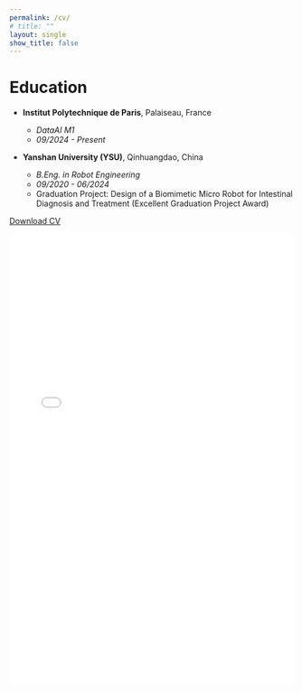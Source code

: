 ```yaml
---
permalink: /cv/
# title: ""
layout: single
show_title: false
---
```

# Education

* **Institut Polytechnique de Paris**, Palaiseau, France
    * *DataAI M1*
    * *09/2024 - Present*

* **Yanshan University (YSU)**, Qinhuangdao, China
    * *B.Eng. in Robot Engineering*
    * *09/2020 - 06/2024*
    * Graduation Project: Design of a Biomimetic Micro Robot for Intestinal Diagnosis and Treatment (Excellent Graduation Project Award)

<p>
  <a href="/assets/pdf/YangtaoFANG_CV.pdf" class="btn btn--success" target="_blank" rel="noopener noreferrer">Download CV</a>
</p>

<div>
  <iframe src="/assets/pdf/YangtaoFANG_CV.pdf" width="100%" height="800px" style="border: none;">
    <p>Your browser does not support embedded PDF. Please download the CV.</p>
  </iframe>
</div>
